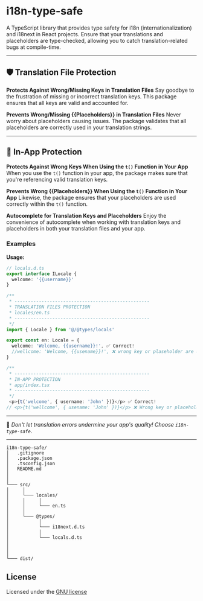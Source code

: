 # i18n-type-safe

A TypeScript library that provides type safety for i18n (internationalization) and i18next in React projects. Ensure that your translations and placeholders are type-checked, allowing you to catch translation-related bugs at compile-time.

---

## 🛡️ **Translation File Protection**

**Protects Against Wrong/Missing Keys in Translation Files**
Say goodbye to the frustration of missing or incorrect translation keys. This package ensures that all keys are valid and accounted for.

**Prevents Wrong/Missing {{Placeholders}} in Translation Files**
Never worry about placeholders causing issues. The package validates that all placeholders are correctly used in your translation strings.

---

## 🚀 **In-App Protection**

**Protects Against Wrong Keys When Using the `t()` Function in Your App**
When you use the `t()` function in your app, the package makes sure that you're referencing valid translation keys.

**Prevents Wrong {{Placeholders}} When Using the `t()` Function in Your App**
Likewise, the package ensures that your placeholders are used correctly within the `t()` function.

**Autocomplete for Translation Keys and Placeholders**
Enjoy the convenience of autocomplete when working with translation keys and placeholders in both your translation files and your app.


### Examples

**Usage:**
```ts
// locals.d.ts
export interface ILocale {
  welcome: '{{username}}'
}

/** 
 * --------------------------------------------------
 * TRANSLATION FILES PROTECTION
 * locales/en.ts
 * --------------------------------------------------
 */
import { Locale } from '@/@types/locals'

export const en: Locale = {
  welcome: 'Welcome, {{username}}!', ✅ Correct!
  //wellcome: 'Welcome, {{usename}}!', ❌ wrong key or plaseholder are detected
}

/** 
 * --------------------------------------------------
 * IN-APP PROTECTION
 * app/index.tsx
 * --------------------------------------------------
 */
 <p>{t('welcome', { username: 'John' })}</p> ✅ Correct!
// <p>{t('wellcome', { usename: 'John' })}</p> ❌ Wrong key or placeholder are detected
```
---

🚀 *Don't let translation errors undermine your app's quality! Choose `i18n-type-safe`.*

---

```
i18n-type-safe/
│   .gitignore   
│   .package.json  
│   .tsconfig.json 
│   README.md
│
│
└─── src/
│     │
│     └─── locales/
│     │     │
│     │     └─── en.ts
│     │
│     └─── @types/
│           │
│           └─── i18next.d.ts
│           │
│           └─── locals.d.ts
│
│
│
└─── dist/

```

## License

Licensed under the [GNU license](https://github.com/AChristoff/i18n-type-safe/blob/main/LICENSE)